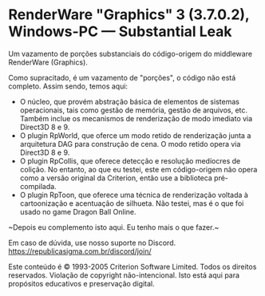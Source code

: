 # RenderWare "Graphics" 3 (3.7.0.2), Windows-PC — Substantial Leak

Um vazamento de porções substanciais do código-origem do middleware RenderWare (Graphics).

Como supracitado, é um vazamento de "porções", o código não está completo. Assim sendo, temos aqui:
* O núcleo, que provém abstração básica de elementos de sistemas operacionais, tais como gestão de memória, gestão de arquivos, etc. Também inclue os mecanismos de renderização de modo imediato via Direct3D 8 e 9.
* O plugin RpWorld, que oferce um modo retido de renderização junta a arquitetura DAG para construção de cena. O modo retido opera via Direct3D 8 e 9.
* O plugin RpCollis, que oferece detecção e resolução medíocres de colição. No entanto, ao que eu testei, este em código-origem não opera como a versão original da Criterion, então use a biblioteca pré-compilada.
* O plugin RpToon, que oferece uma técnica de renderização voltada à cartoonização e acentuação de silhueta. Não testei, mas é o que foi usado no game Dragon Ball Online.

~Depois eu complemento isto aqui. Eu tenho mais o que fazer.~

Em caso de dúvida, use nosso suporte no Discord. https://republicasigma.com.br/discord/join/

Este conteúdo é © 1993-2005 Criterion Software Limited. Todos os direitos reservados. Violação de copyright não-intencional. Isto está aqui para propósitos educativos e preservação digital.
